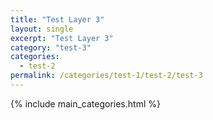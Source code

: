 ```yaml
---
title: "Test Layer 3"
layout: single
excerpt: "Test Layer 3"
category: "test-3"
categories:
  - test-2
permalink: /categories/test-1/test-2/test-3
---
```

{% include main_categories.html %}
